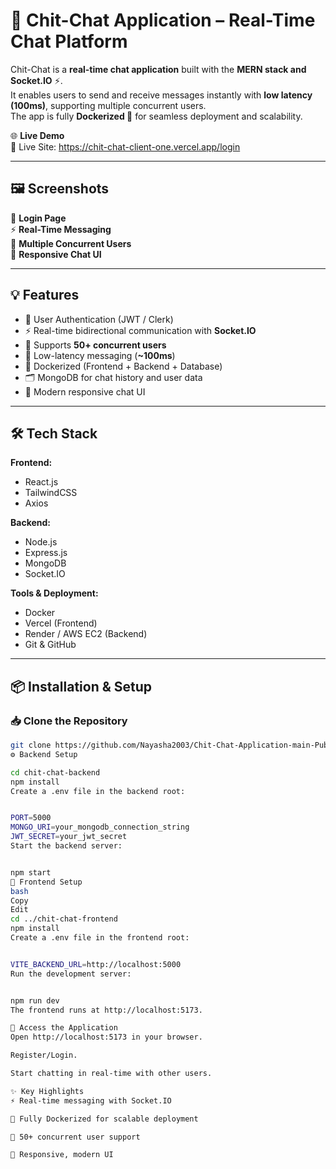 # 💬 Chit-Chat Application – Real-Time Chat Platform  

Chit-Chat is a **real-time chat application** built with the **MERN stack and Socket.IO** ⚡.  
It enables users to send and receive messages instantly with **low latency (100ms)**, supporting multiple concurrent users.  
The app is fully **Dockerized 🐳** for seamless deployment and scalability.  

🌐 **Live Demo**  
🔗 Live Site: https://chit-chat-client-one.vercel.app/login  

---

## 🖼️ Screenshots  

💬 **Login Page**  
⚡ **Real-Time Messaging**  
👥 **Multiple Concurrent Users**  
📱 **Responsive Chat UI**  

---

## 💡 Features  

- 🔐 User Authentication (JWT / Clerk)  
- ⚡ Real-time bidirectional communication with **Socket.IO**  
- 👥 Supports **50+ concurrent users**  
- 📡 Low-latency messaging (**~100ms**)  
- 🐳 Dockerized (Frontend + Backend + Database)  
- 🗂️ MongoDB for chat history and user data  
- 🎨 Modern responsive chat UI  

---

## 🛠 Tech Stack  

**Frontend:**  
- React.js  
- TailwindCSS  
- Axios  

**Backend:**  
- Node.js  
- Express.js  
- MongoDB  
- Socket.IO  

**Tools & Deployment:**  
- Docker  
- Vercel (Frontend)  
- Render / AWS EC2 (Backend)  
- Git & GitHub  

---

## 📦 Installation & Setup  

### 📥 Clone the Repository  
```bash
git clone https://github.com/Nayasha2003/Chit-Chat-Application-main-Public.git
⚙️ Backend Setup

cd chit-chat-backend
npm install
Create a .env file in the backend root:


PORT=5000
MONGO_URI=your_mongodb_connection_string
JWT_SECRET=your_jwt_secret
Start the backend server:


npm start
🎨 Frontend Setup
bash
Copy
Edit
cd ../chit-chat-frontend
npm install
Create a .env file in the frontend root:


VITE_BACKEND_URL=http://localhost:5000
Run the development server:


npm run dev
The frontend runs at http://localhost:5173.

🚀 Access the Application
Open http://localhost:5173 in your browser.

Register/Login.

Start chatting in real-time with other users.

✨ Key Highlights
⚡ Real-time messaging with Socket.IO

🐳 Fully Dockerized for scalable deployment

👥 50+ concurrent user support

🎨 Responsive, modern UI
